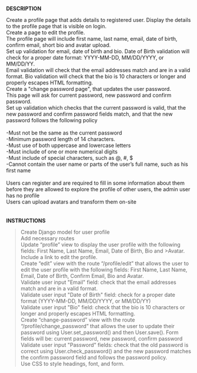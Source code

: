 **DESCRIPTION**<br />

Create a profile page that adds details to registered user. Display the details to the profile page that is visible on login.<br /> Create a page to edit the profile. <br />The profile page will include first name, last name, email, date of birth, confirm email, short bio and avatar upload.<br /> Set up validation for email, date of birth and bio. Date of Birth validation will check for a proper date format: YYYY-MM-DD, MM/DD/YYYY, or MM/DD/YY. <br />Email validation will check that the email addresses match and are in a valid format. Bio validation will check that the bio is 10 characters or longer and properly escapes HTML formatting.<br />
Create a "change password page", that updates the user password. <br />This page will ask for current password, new password and confirm password.<br /> Set up validation which checks that the current password is valid, that the new password and confirm password fields match, and that the new password follows the following policy<br />
<br />
-Must not be the same as the current password <br />
-Minimum password length of 14 characters. <br />
-Must use of both uppercase and lowercase letters<br />
-Must include of one or more numerical digits<br />
-Must include of special characters, such as @, #, $<br />
-Cannot contain the user name or parts of the user’s full name, such as his first name<br />
<br />
Users can register and are required to fill in some information about them before they are allowed to explore the profile of other users, the admin user has no profile<br />
Users can upload avatars and transform them on-site<br />
<br />
<br />
**INSTRUCTIONS** <br/>

>Create Django model for user profile<br />
>Add necessary routes<br />
>Update “profile” view to display the user profile with the following fields: First Name, Last Name, Email, Date of Birth, Bio and >Avatar.<br /> Include a link to edit the profile.<br />
>Create “edit” view with the route “/profile/edit” that allows the user to edit the user profile with the following fields: First Name, Last Name, Email, Date of Birth, Confirm Email, Bio and Avatar.<br />
Validate user input "Email" field: check that the email addresses match and are in a valid format.<br />
Validate user input "Date of Birth" field: check for a proper date format (YYYY-MM-DD, MM/DD/YYYY, or MM/DD/YY)<br />
Validate user input "Bio" field: check that the bio is 10 characters or longer and properly escapes HTML formatting.<br />
Create “change-password” view with the route “/profile/change_password” that allows the user to update their password using User.set_password() and then User.save(). Form fields will be: current password, new password, confirm password<br />
Validate user input "Password" fields: check that the old password is correct using User.check_password() and the new password matches the confirm password field and follows the password policy.<br />
Use CSS to style headings, font, and form.<br />
